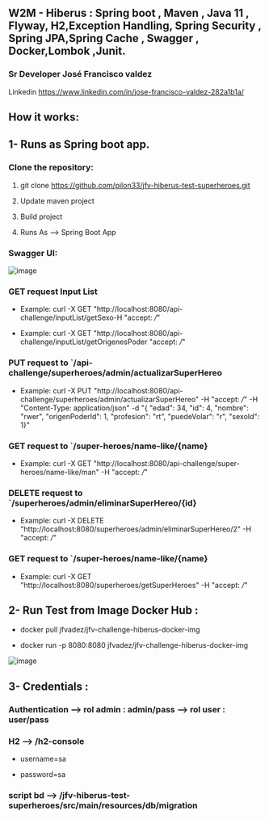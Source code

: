 
## W2M - Hiberus : Spring boot , Maven , Java 11 , Flyway, H2,Exception Handling, Spring Security , Spring JPA,Spring Cache , Swagger , Docker,Lombok ,Junit.

### Sr Developer José Francisco valdez 
 Linkedin https://www.linkedin.com/in/jose-francisco-valdez-282a1b1a/

## How it works:
## 1- Runs as Spring boot app.


### Clone the repository:
1) git clone https://github.com/pilon33/jfv-hiberus-test-superheroes.git


2) Update maven project  
3) Build project 
4) Runs As --> Spring Boot App 


###  Swagger UI:


![image](https://user-images.githubusercontent.com/12847173/114819090-45b25300-9d93-11eb-9a54-a2101b7789cd.png)






### GET request Input List

* Example: curl -X GET "http://localhost:8080/api-challenge/inputList/getSexo-H  "accept: */*"

* Example: curl -X GET "http://localhost:8080/api-challenge/inputList/getOrigenesPoder "accept: */*"


### PUT request to    `/api-challenge/superheroes/admin/actualizarSuperHereo

* Example: curl -X PUT "http://localhost:8080/api-challenge/superheroes/admin/actualizarSuperHereo" -H "accept: */*" -H "Content-Type: application/json" -d "{ \"edad\": 34, \"id\": 4, \"nombre\": \"rwer\", \"origenPoderId\": 1, \"profesion\": \"rt\", \"puedeVolar\": \"r\", \"sexoId\": 1}"


### GET request to `/super-heroes/name-like/{name}

* Example: curl -X GET "http://localhost:8080/api-challenge/super-heroes/name-like/man" -H  "accept: */*"


### DELETE request to `/superheroes/admin/eliminarSuperHereo/{id} 

* Example: curl -X DELETE "http://localhost:8080/superheroes/admin/eliminarSuperHereo/2" -H "accept: */*"


### GET request to `/super-heroes/name-like/{name}

* Example: curl -X GET "http://localhost:8080/superheroes/getSuperHeroes" -H "accept: */*"


## 2- Run Test from Image Docker Hub :
  
* docker pull jfvadez/jfv-challenge-hiberus-docker-img

* docker run -p 8080:8080 jfvadez/jfv-challenge-hiberus-docker-img


![image](https://user-images.githubusercontent.com/12847173/114819064-36330a00-9d93-11eb-9559-89860948e355.png)



## 3- Credentials :


### Authentication --> rol admin : admin/pass  --> rol user : user/pass


### H2 --> /h2-console 

* username=sa

* password=sa


### script bd --> /jfv-hiberus-test-superheroes/src/main/resources/db/migration

